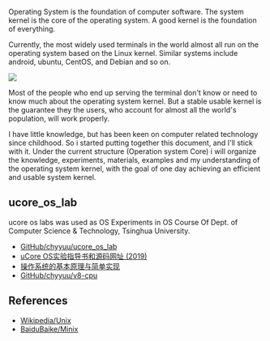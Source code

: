 Operating System is the foundation of computer software. The system kernel is the core of the operating system. A good kernel is the foundation of everything.

Currently, the most widely used terminals in the world almost all run on the operating system based on the Linux kernel. Similar systems include android, ubuntu, CentOS, and Debian and so on.

![](https://imagehost-cdn.frytea.com/images/2019/11/25/Unix_history_simple.png)

Most of the people who end up serving the terminal don't know or need to know much about the operating system kernel. But a stable usable kernel is the guarantee they the users, who account for almost all the world's population, will work properly.

I have little knowledge, but has been keen on computer related technology since childhood. So i started putting together this document, and I'll stick with it. Under the current structure (Operation system Core) i will organize the knowledge, experiments, materials, examples and my understanding of the operating system kernel, with the goal of one day achieving an efficient and usable system kernel.


## ucore_os_lab

ucore os labs was used as OS Experiments in OS Course Of Dept. of Computer Science & Technology, Tsinghua University.

 - [GitHub/chyyuu/ucore_os_lab](https://github.com/chyyuu/ucore_os_lab)
 - [uCore OS实验指导书和源码网址 (2019)](https://chyyuu.gitbooks.io/ucore_os_docs/content/)
 - [操作系统的基本原理与简单实现](https://www.bookstack.cn/read/simple_os_book/README.md)
 - [GitHub/chyyuu/v8-cpu](https://github.com/chyyuu/v8-cpu)
 
 
 
 ## References
 
  - [Wikipedia/Unix](https://en.wikipedia.org/wiki/Unix)
  - [BaiduBaike/Minix](https://baike.baidu.com/item/Minix/7106045)